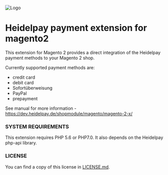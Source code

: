 ![Logo](https://dev.heidelpay.de/devHeidelpay_400_180.jpg)

# Heidelpay payment extension for magento2

This extension for Magento 2 provides a direct integration of the Heidelpay payment methods to your Magento 2 shop. 

Currently supported payment methods are:
* credit card
* debit card
* Sofortüberweisung
* PayPal
* prepayment

See manual for more information - https://dev.heidelpay.de/shopmodule/magento/magento-2-x/

### SYSTEM REQUIREMENTS

This extension requires PHP 5.6 or PHP7.0. 
It also depends on the Heidelpay php-api library.   

### LICENSE

You can find a copy of this license in [LICENSE.md](LICENSE.md).
